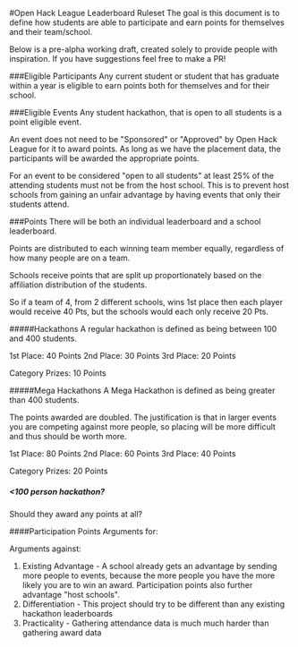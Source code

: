 #Open Hack League Leaderboard Ruleset
The goal is this document is to define how students are able to participate and earn points for themselves and their team/school.  

Below is a pre-alpha working draft, created solely to provide people with inspiration.  If you have suggestions feel free to make a PR!

###Eligible Participants
Any current student or student that has graduate within a year is eligible to earn points both for themselves and for their school.


###Eligible Events
Any student hackathon, that is open to all students is a point eligible event.  

An event does not need to be "Sponsored" or "Approved" by Open Hack League for it to award points.  As long as we have the placement data, the participants will be awarded the appropriate points.

For an event to be considered "open to all students" at least 25% of the attending students must not be from the host school.  This is to prevent host schools from gaining an unfair advantage by having events that only their students attend.


###Points
There will be both an individual leaderboard and a school leaderboard.

Points are distributed to each winning team member equally, regardless of how many people are on a team.

Schools receive points that are split up proportionately based on the affiliation distribution of the students. 

So if a team of 4, from 2 different schools, wins 1st place then each player would receive 40 Pts, but the schools would each only receive 20 Pts.



#####Hackathons
A regular hackathon is defined as being between 100 and 400 students.

1st Place: 40 Points
2nd Place: 30 Points
3rd Place: 20 Points

Category Prizes: 10 Points

#####Mega Hackathons
A Mega Hackathon is defined as being greater than 400 students.  

The points awarded are doubled.  The justification is that in larger events you are competing against more people, so placing will be more difficult and thus should be worth more.

1st Place: 80 Points
2nd Place: 60 Points
3rd Place: 40 Points

Category Prizes: 20 Points

##### <100 person hackathon?
Should they award any points at all?

####Participation Points
Arguments for:

Arguments against:

1. Existing Advantage - A school already gets an advantage by sending more people to events, because the more people you have the more likely you are to win an award.  Participation points also further advantage "host schools".
2. Differentiation - This project should try to be different than any existing hackathon leaderboards
3. Practicality - Gathering attendance data is much much harder than gathering award data
